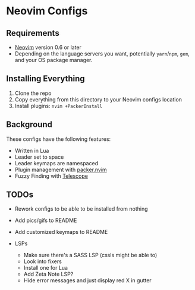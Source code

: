 # Neovim Configs

## Requirements

- [Neovim](https://neovim.io/) version 0.6 or later
- Depending on the language servers you want, potentially `yarn`/`npm`, `gem`, and your OS package manager.

## Installing Everything

1. Clone the repo
2. Copy everything from this directory to your Neovim configs location
3. Install plugins: `nvim +PackerInstall`

## Background

These configs have the following features:
- Written in Lua
- Leader set to space
- Leader keymaps are namespaced
- Plugin management with [packer.nvim](https://github.com/wbthomason/packer.nvim)
- Fuzzy Finding with [Telescope](https://github.com/nvim-telescope/telescope.nvim)

## TODOs

- Rework configs to be able to be installed from nothing
- Add pics/gifs to README
- Add customized keymaps to README

- LSPs
  - Make sure there's a SASS LSP (cssls might be able to)
  - Look into fixers
  - Install one for Lua
  - Add Zeta Note LSP?
  - Hide error messages and just display red X in gutter
